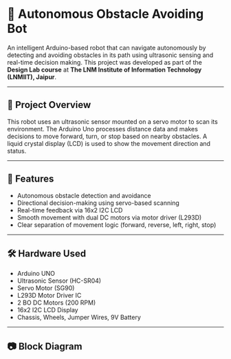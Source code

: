 # 🤖 Autonomous Obstacle Avoiding Bot

An intelligent Arduino-based robot that can navigate autonomously by detecting and avoiding obstacles in its path using ultrasonic sensing and real-time decision making. This project was developed as part of the **Design Lab course** at **The LNM Institute of Information Technology (LNMIIT), Jaipur**.

---

## 📌 Project Overview

This robot uses an ultrasonic sensor mounted on a servo motor to scan its environment. The Arduino Uno processes distance data and makes decisions to move forward, turn, or stop based on nearby obstacles. A liquid crystal display (LCD) is used to show the movement direction and status.

---

## 🧠 Features

- Autonomous obstacle detection and avoidance
- Directional decision-making using servo-based scanning
- Real-time feedback via 16x2 I2C LCD
- Smooth movement with dual DC motors via motor driver (L293D)
- Clear separation of movement logic (forward, reverse, left, right, stop)

---

## 🛠️ Hardware Used

- Arduino UNO
- Ultrasonic Sensor (HC-SR04)
- Servo Motor (SG90)
- L293D Motor Driver IC
- 2 BO DC Motors (200 RPM)
- 16x2 I2C LCD Display
- Chassis, Wheels, Jumper Wires, 9V Battery

---

## 📷 Block Diagram

